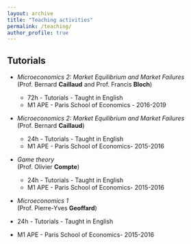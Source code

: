 ```yaml
---
layout: archive
title: "Teaching activities"
permalink: /teaching/
author_profile: true
---
```


## Tutorials

* *Microeconomics 2: Market Equilibrium and Market Failures*<br/>
(Prof. Bernard **Caillaud** and Prof. Francis **Bloch**)

  * 72h - Tutorials - Taught in English
  * M1 APE - Paris School of Economics - 2016-2019
  
* *Microeconomics 2: Market Equilibrium and Market Failures*<br/>
(Prof. Bernard **Caillaud**)

  * 24h - Tutorials - Taught in English
  * M1 APE - Paris School of Economics- 2015-2016
  
* *Game theory*<br/>
(Prof. Olivier **Compte**)

  * 24h - Tutorials - Taught in English
  * M1 APE - Paris School of Economics- 2015-2016
  
 * *Microeconomics 1*<br/>
(Prof. Pierre-Yves **Geoffard**)

  * 24h - Tutorials - Taught in English
  * M1 APE - Paris School of Economics- 2015-2016
